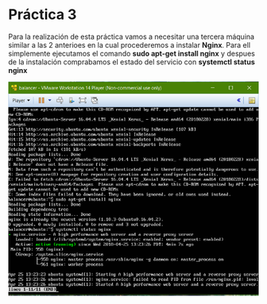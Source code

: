 # Práctica 3

Para la realización de esta práctica vamos a necesitar una tercera máquina similar a las 2 anterioes en la cual procederemos a instalar **Nginx**. Para ell simplemente ejecutamos el comando **sudo apt-get install nginx** y despues de la instalación comprabamos el estado del servicio con **systemctl status nginx**

![Proceso de instalación de los servicios](Captura.PNG "titulo")
